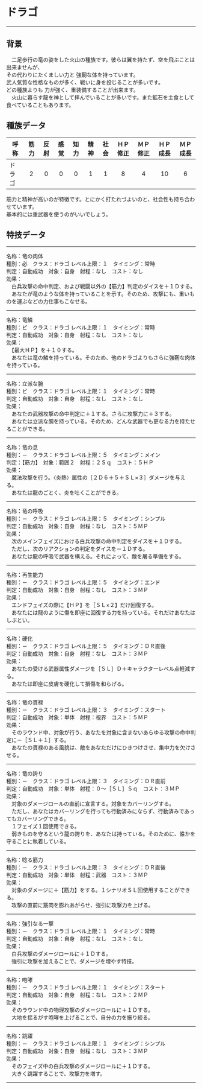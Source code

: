 # ドラゴ

---

## 背景

　二足歩行の竜の姿をした火山の種族です。彼らは翼を持たず、空を飛ぶことは出来ませんが、  
その代わりにたくましい力と  強靭な体を持っています。  
武人気質な性格なものが多く、戦いに身を投じることが多いです。  
どの種族よりも  力が強く、重装備することが出来ます。  
　火山に暮らす龍を神として拝んでいることが多いです。また鉱石を主食として食べていることもあります。

## 種族データ

| 呼称       | 筋力 | 反射 | 感覚 | 知力 | 精神 | 社会 | ＨＰ修正 | ＭＰ修正 | ＨＰ成長 | ＭＰ成長 |
|------------|:----:|:----:|:----:|:----:|:----:|:----:|:--------:|:--------:|:--------:|:--------:|
| ドラゴ     |   2  |   0  |   0  |   0  |   1  |   1  |     8    |     4    |    10    |     6    |

筋力と精神が高いのが特徴です。とにかく打たれづよいのと、社会性も持ち合わせています。  
基本的には重武器を使うのがいいでしょう。

## 特技データ

---

名称：竜の肉体  
種別：必　クラス：ドラゴ  レベル上限：１　タイミング：常時  
判定：自動成功　対象：自身　射程：なし　コスト：なし  
効果：  
　白兵攻撃の命中判定、および戦闘以外の【筋力】判定のダイスを＋１Ｄする。  
　あなたが竜のような体を持っていることを示す。そのため、攻撃にも、重いものを運ぶなどの力仕事もこなせる。

---

名称：竜鱗  
種別：ビ　クラス：ドラゴ  レベル上限：１　タイミング：常時  
判定：自動成功　対象：自身　射程：なし　コスト：なし  
効果：  
　【最大ＨＰ】を＋１０する。  
　あなたは竜の鱗を持っている。そのため、他のドラゴよりもさらに強靭な肉体を持っている。

---

名称：立派な腕  
種別：ビ　クラス：ドラゴ  レベル上限：１　タイミング：常時  
判定：自動成功　対象：自身　射程：なし　コスト：なし  
効果：  
　あなたの武器攻撃の命中判定に＋１する。さらに攻撃力に＋３する。  
　あなたは立派な腕を持っている。そのため、どんな武器でも更なる力を持たせることができる。

---

名称：竜の息  
種別：－　クラス：ドラゴ  レベル上限：５　タイミング：メイン  
判定：【筋力】　対象：範囲２　射程：２Ｓｑ　コスト：５ＨＰ  
効果：  
　魔法攻撃を行う。〈炎熱〉属性の［２Ｄ６＋５＋ＳＬ×３］ダメージを与える。  
　あなたは龍のごとく、炎を吐くことができる。

---

名称：竜の呼吸  
種別：－　クラス：ドラゴ  レベル上限：５　タイミング：シンプル  
判定：自動成功　対象：自身　射程：なし　コスト：５ＭＰ  
効果：  
　次のメインフェイズにおける白兵攻撃の命中判定をダイスを＋１Ｄする。  
　ただし、次のリアクションの判定をダイスを－１Ｄする。  
　あなたは龍の呼吸で武器を構える。それによって、敵を屠る準備をする。

---

名称：再生能力  
種別：－　クラス：ドラゴ  レベル上限：５　タイミング：エンド  
判定：自動成功　対象：自身　射程：なし　コスト：３ＭＰ  
効果：  
　エンドフェイズの際に【ＨＰ】を［ＳＬ×２】だけ回復する。  
　あなたには龍のように傷を即座に回復する力を持っている。それだけあなたはしぶとい。

---

名称：硬化  
種別：－　クラス：ドラゴ  レベル上限：５　タイミング：ＤＲ直後  
判定：自動成功　対象：自身　射程：なし　コスト：３ＭＰ  
効果：  
　あなたの受ける武器属性ダメージを［ＳＬ］Ｄ＋キャラクターレベル点軽減する。  
　あなたは即座に皮膚を硬化して損傷を和らげる。

---

名称：竜の貫禄  
種別：－　クラス：ドラゴ  レベル上限：３　タイミング：スタート  
判定：自動成功　対象：単体　射程：視界　コスト：５ＭＰ  
効果：  
　そのラウンド中、対象が行う、あなたを対象に含まないあらゆる攻撃の命中判定に－［ＳＬ＋１］する。  
　あなたの貫禄のある風貌は、敵をあなただけにひきつけさせ、集中力を欠けさせる。

---

名称：竜の誇り  
種別：－　クラス：ドラゴ  レベル上限：３　タイミング：ＤＲ直前  
判定：自動成功　対象：単体　射程：０～［ＳＬ］Ｓｑ　コスト：３ＭＰ  
効果：  
　対象のダメージロールの直前に宣言する。対象をカバーリングする。  
　ただし、あなたはカバーリングを行っても行動済みにならず、行動済みであってもカバーリングできる。  
　１フェイズ１回使用できる。  
　弱きものを守るという龍の誇りを、あなたは持っている。そのために、誰かを守ることに執着している。

---

名称：唸る筋力  
種別：－　クラス：ドラゴ  レベル上限：３　タイミング：ＤＲ直後  
判定：自動成功　対象：単体　射程：武器　コスト：３ＭＰ  
効果：  
　対象のダメージに＋【筋力】をする。１シナリオＳＬ回使用することができる。  
　攻撃の直前に筋肉を膨れあがらせ、強引に攻撃力を上げる。

---

名称：強引なる一撃  
種別：－　クラス：ドラゴ  レベル上限：１　タイミング：常時  
判定：自動成功　対象：自身　射程：なし　コスト：なし   
効果：  
　白兵攻撃のダメージロールに＋１Ｄする。  
　強引に攻撃を加えることで、ダメージを増やす特技。

---

名称：咆哮  
種別：－　クラス：ドラゴ  レベル上限：１　タイミング：スタート  
判定：自動成功　対象：自身　射程：なし　コスト：２ＭＰ   
効果：  
　そのラウンド中の物理攻撃のダメージロールに＋１Ｄする。  
　大地を揺るがす咆哮を上げることで、自分の力を振り絞る。

---

名称：跳躍  
種別：－　クラス：ドラゴ  レベル上限：１　タイミング：シンプル  
判定：自動成功　対象：自身　射程：なし　コスト：３ＭＰ   
効果：  
　そのフェイズ中の白兵攻撃のダメージロールに＋１Ｄする。  
　大きく跳躍することで、攻撃力を増す。

---
